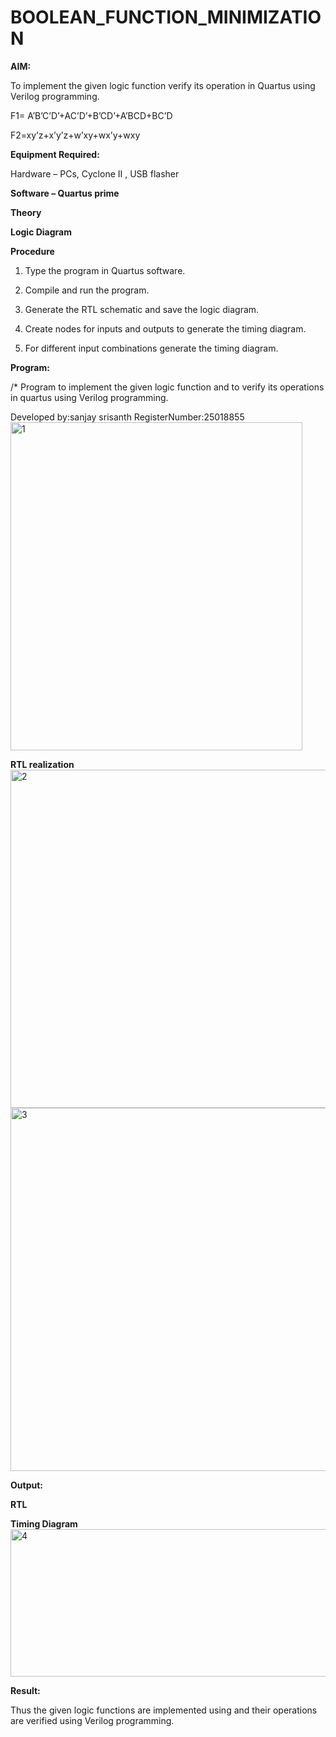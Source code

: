 # BOOLEAN_FUNCTION_MINIMIZATION

**AIM:**

To implement the given logic function verify its operation in Quartus using Verilog programming.

F1= A’B’C’D’+AC’D’+B’CD’+A’BCD+BC’D 

F2=xy’z+x’y’z+w’xy+wx’y+wxy

**Equipment Required:**

Hardware – PCs, Cyclone II , USB flasher

**Software – Quartus prime**

**Theory**

**Logic Diagram**

**Procedure**

1.	Type the program in Quartus software.

2.	Compile and run the program.

3.	Generate the RTL schematic and save the logic diagram.

4.	Create nodes for inputs and outputs to generate the timing diagram.

5.	For different input combinations generate the timing diagram.


**Program:**

/* Program to implement the given logic function and to verify its operations in quartus using Verilog programming. 

Developed by:sanjay srisanth RegisterNumber:25018855
<img width="467" height="525" alt="1" src="https://github.com/user-attachments/assets/df8c58aa-f3d9-475d-8150-79f965ea16fa" />

**RTL realization**
<img width="1237" height="541" alt="2" src="https://github.com/user-attachments/assets/da2d8225-b651-4174-be80-951deb8bbe33" />
<img width="1232" height="581" alt="3" src="https://github.com/user-attachments/assets/b79bb40d-84e5-4d2f-be69-5444b3fb398c" />

**Output:**

**RTL**

**Timing Diagram**
<img width="1322" height="236" alt="4" src="https://github.com/user-attachments/assets/0e9840a8-5e02-47f1-a392-a2daa5cb9f72" />

**Result:**

Thus the given logic functions are implemented using and their operations are verified using Verilog programming.

